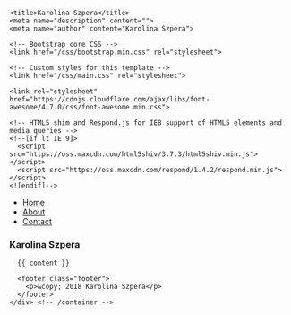 <!DOCTYPE html>
<html lang="en">
<head>
    <meta charset="utf-8">
    <meta http-equiv="X-UA-Compatible" content="IE=edge">
    <meta name="viewport" content="width=device-width, initial-scale=1">

    <title>Karolina Szpera</title>
    <meta name="description" content="">
    <meta name="author" content="Karolina Szpera">

    <!-- Bootstrap core CSS -->
    <link href="/css/bootstrap.min.css" rel="stylesheet">

    <!-- Custom styles for this template -->
    <link href="/css/main.css" rel="stylesheet">

    <link rel="stylesheet" href="https://cdnjs.cloudflare.com/ajax/libs/font-awesome/4.7.0/css/font-awesome.min.css">

    <!-- HTML5 shim and Respond.js for IE8 support of HTML5 elements and media queries -->
    <!--[if lt IE 9]>
      <script src="https://oss.maxcdn.com/html5shiv/3.7.3/html5shiv.min.js"></script>
      <script src="https://oss.maxcdn.com/respond/1.4.2/respond.min.js"></script>
    <![endif]-->
</head>
<body>
    <div class="container">
      <div class="header clearfix">
        <nav>
          <ul class="nav nav-pills pull-right">
            <li role="presentation" class="active"><a href="index.html">Home</a></li>
            <li role="presentation"><a href="about.html">About</a></li>
            <li role="presentation"><a href="contact.html">Contact</a></li>
          </ul>
        </nav>
        <h3 class="text-muted">Karolina Szpera</h3>
      </div>

      {{ content }}

      <footer class="footer">
        <p>&copy; 2018 Karolina Szpera</p>
      </footer>
    </div> <!-- /container -->
</body>
</html>
